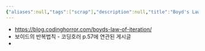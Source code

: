 ```yaml
---
{"aliases":null,"tags":["scrap"],"description":null,"title":"Boyd's Law of Iteration","created":"2023-03-30T17:36:07","updated":"2023-09-02T23:44:16","dg-publish":true,"permalink":"/docs/Boyd's Law of Iteration/","dgPassFrontmatter":true}
---
```


- <https://blog.codinghorror.com/boyds-law-of-iteration/>
- 보이드의 반복법칙 - 코딩호러 p.57에 연관된 게시글
- 
